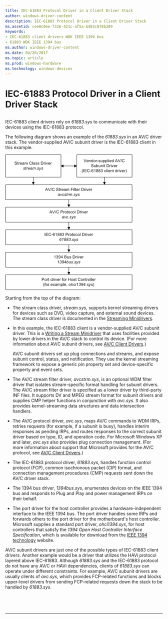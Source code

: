 ```yaml
---
title: IEC-61883 Protocol Driver in a Client Driver Stack
author: windows-driver-content
description: IEC-61883 Protocol Driver in a Client Driver Stack
ms.assetid: cee0c0ee-7326-421c-af5a-b483c878b289
keywords:
- IEC-61883 client drivers WDK IEEE 1394 bus
- 61883 WDK IEEE 1394 bus
ms.author: windows-driver-content
ms.date: 04/20/2017
ms.topic: article
ms.prod: windows-hardware
ms.technology: windows-devices
---
```


# IEC-61883 Protocol Driver in a Client Driver Stack


## <a href="" id="ddk-iec-61883-protocol-driver-in-a-client-driver-stack-kg"></a>


IEC-61883 client drivers rely on *61883.sys* to communicate with their devices using the IEC-61883 protocol.

The following diagram shows an example of the *61883.sys* in an AV/C driver stack. The vendor-supplied AV/C subunit driver is the IEC-61883 client in this example.

![diagram illustrating an iec-61883 client driver stack](images/61883stk.png)

Starting from the top of the diagram:

-   The stream class driver, *stream.sys*, supports kernel streaming drivers for devices such as DVD, video capture, and external sound devices. The stream class driver is documented in the [Streaming Minidrivers](https://msdn.microsoft.com/library/windows/hardware/ff568277).

-   In this example, the IEC-61883 client is a vendor-supplied AV/C subunit driver. This is a [Writing a Stream Minidriver](https://msdn.microsoft.com/library/windows/hardware/ff568794) that uses facilities provided by lower drivers in the AV/C stack to control its device. (For more information about AV/C subunit drivers, see [AV/C Client Drivers](https://msdn.microsoft.com/library/windows/hardware/ff556367).)

    AV/C subunit drivers set up plug connections and streams, and expose subunit control, status, and notification. They use the kernel streaming framework to expose a generic pin property set and device-specific property and event sets.

-   The AV/C stream filter driver, *avcstrm.sys*, is an optional WDM filter driver that isolates stream-specific format handling for subunit drivers. The AV/C stream filter driver is specified as a lower driver by third-party INF files. It supports DV and MPEG stream format for subunit drivers and supplies CMP helper functions in conjunction with *avc.sys*. It also provides kernel-streaming data structures and data intersection handlers.

-   The AV/C protocol driver, *avc.sys*, maps AV/C commands to WDM IRPs, retries requests (for example, if a subunit is busy), handles interim responses as pending IRPs, and routes responses to the correct subunit driver based on type, ID, and operation code. For Microsoft Windows XP and later, *avc.sys* also provides plug connection management. (For more information about support that Microsoft provides for the AV/C protocol, see [AV/C Client Drivers](https://msdn.microsoft.com/library/windows/hardware/ff556367).)

-   The IEC-61883 protocol driver, *61883.sys*, handles function control protocol (FCP), common isochronous packet (CIP) format, and connection management procedures (CMP) requests sent down the AV/C driver stack.

-   The 1394 bus driver, *1394bus.sys*, enumerates devices on the IEEE 1394 bus and responds to Plug and Play and power management IRPs on their behalf.

-   The port driver for the host controller provides a hardware-independent interface to the IEEE 1394 bus. The port driver handles some IRPs and forwards others to the port driver for the motherboard's host controller. Microsoft supplies a standard port driver, *ohci1394.sys*, for host controllers that satisfy the *1394 Open Host Controller Interface Specification*, which is available for download from the [IEEE 1394 technology](http://go.microsoft.com/fwlink/p/?linkid=8729) website.

AV/C subunit drivers are just one of the possible types of IEC-61883 client drivers. Another example would be a driver that utilizes the HAVi protocol layered above IEC-61883. Although *61883.sys* and the IEC-61883 protocol do not have any AV/C or HAVi dependencies, clients of *61883.sys* can operate under different constraints. For example, AV/C subunit drivers are usually clients of *avc.sys*, which provides FCP-related functions and blocks upper-level drivers from sending FCP-related requests down the stack to be handled by *61883.sys*.

 

 


--------------------


